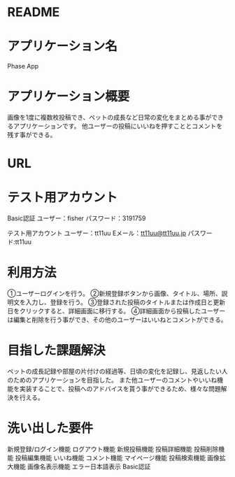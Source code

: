 # README

# アプリケーション名  
  Phase App

# アプリケーション概要
  画像を1度に複数枚投稿でき、ペットの成長など日常の変化をまとめる事ができるアプリケーションです。
  他ユーザーの投稿にいいねを押すこととコメントを残す事ができる。

# URL


# テスト用アカウント
Basic認証
  ユーザー：fisher
  パスワード：3191759

テスト用アカウント
  ユーザー：tt11uu
  Eメール：tt11uu@tt11uu.jp
  パスワード:tt11uu

# 利用方法
  ①ユーザーログインを行う。
  ②新規登録ボタンから画像、タイトル、場所、説明文を入力し、登録を行う。
  ③登録された投稿のタイトルまたは作成日と更新日をクリックすると、詳細画面に移行する。
  ④詳細画面から投稿したユーザーは編集と削除を行う事ができ、その他のユーザーはいいねとコメントができる。

 # 目指した課題解決
  ペットの成長記録や部屋の片付けの経過等、日頃の変化を記録し、見返したい人のためのアプリケーションを目指した。
  また他ユーザーのコメントやいいね機能を実装することで、投稿へのアドバイスを貰う事ができるため、様々な問題解決を行える。

 # 洗い出した要件
  新規登録/ログイン機能
  ログアウト機能
  新規投稿機能
  投稿詳細機能
  投稿削除機能
  投稿編集機能
  いいね機能
  コメント機能
  マイページ機能
  投稿検索機能
  画像拡大機能
  画像名表示機能
  エラー日本語表示
  Basic認証
